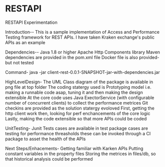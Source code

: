 # RESTAPI
RESTAPI Experimentation

Introduction--
This is a sample implementation of Access and Performance Testing framework for REST APIs.
I have taken Kraken exchange's public APIs as an example

Dependencies--
Java 1.8 or higher
Apache Http Components library
Maven dependencies are provided in the pom.xml file
Docker file is also provided- but not tested

Command-
java -jar client-rest-0.0.1-SNAPSHOT-jar-with-dependencies.jar

HighLevelDesign-
The UML Class diagram of the package is available in png file at top folder
The coding statergy used is Prototyping model i.e. making a runnable code asap, tuning it and then making the design extensible
At the core code uses Java ExectorService (with configurable number of concurrent clients) to collect the performance metrices
Git checkins are provided as the solution statergy evoloved
First, getting the http client work
then, looking for perf enchancements of the core logic
Lastly, making the code extensible so that more APIs could be coded

UnitTesting-
Junit Tests cases are available in test package
cases are testing for performance threasholds
these can be invoked through a CI package to asset the health of the APIs


Next Steps/Enhacements-
Getting familiar with Karken APIs
Putting constant variables in the property files
Storing the metrices in files/db, so that historical analysis could be performed

